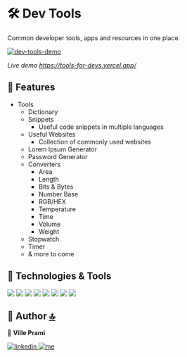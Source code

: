 # 🛠 Dev Tools

Common developer tools, apps and resources in one place.

<a href="https://tools-for-devs.vercel.app/">
    <img src="public/dev-tools-demo.gif" alt="dev-tools-demo" />
</a>

_Live demo https://tools-for-devs.vercel.app/_

## 🚀 Features

- Tools
    - Dictionary
    - Snippets
        - Useful code snippets in multiple languages
    - Useful Websites
        - Collection of commonly used websites
    - Lorem Ipsum Generator
    - Password Generator
    - Converters
        - Area
        - Length
        - Bits & Bytes
        - Number Base
        - RGB/HEX
        - Temperature
        - Time
        - Volume
        - Weight
    - Stopwatch
    - Timer
    - & more to come

## 🔧 Technologies & Tools

<p>
    <img src="https://img.shields.io/badge/react-%2320232a.svg?style=for-the-badge&logo=react&logoColor=%2361DAFB" />
    <img src="https://img.shields.io/badge/JavaScript-323330?style=for-the-badge&logo=javascript&logoColor=F7DF1E" />
    <img src="https://img.shields.io/badge/MUI-%230081CB.svg?style=for-the-badge&logo=mui&logoColor=white" />
    <img src="https://img.shields.io/badge/CSS-1572B6?style=for-the-badge&logo=css3&logoColor=white" />
    <img src="https://img.shields.io/badge/HTML-E34F26?style=for-the-badge&logo=html5&logoColor=white" />
    <img src="https://img.shields.io/badge/NPM-%23CB3837.svg?style=for-the-badge&logo=npm&logoColor=white" />
    <img src="https://img.shields.io/badge/React_Router-CA4245?style=for-the-badge&logo=react-router&logoColor=white" />
    <img src="https://img.shields.io/badge/vercel-%23000000.svg?style=for-the-badge&logo=vercel&logoColor=white" />
<p>

## 👤 Author [🔝](#-dev-tools)

👋 **Ville Prami**

<p>
    <a href="https://www.linkedin.com/in/ville-prami/">
        <img alt="linkedin" title="LinkedIn" src="https://img.shields.io/badge/LinkedIn-0077B5?style=for-the-badge&logo=linkedin&logoColor=white"/>
    </a>
    <a href="https://villeprami.vercel.app/">
        <img alt="me" title="Me" src="https://img.shields.io/badge/website-000000?style=for-the-badge&logo=About.me&logoColor=white"/>
    </a>
</p>
